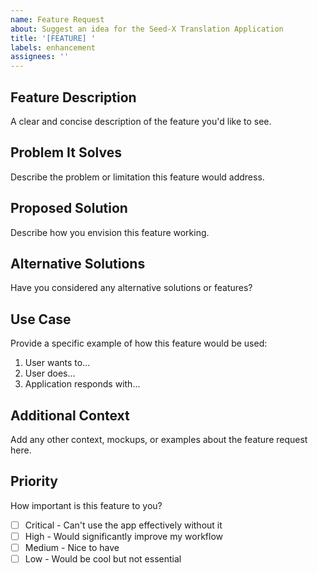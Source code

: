 ```yaml
---
name: Feature Request
about: Suggest an idea for the Seed-X Translation Application
title: '[FEATURE] '
labels: enhancement
assignees: ''
---
```


## Feature Description
A clear and concise description of the feature you'd like to see.

## Problem It Solves
Describe the problem or limitation this feature would address.

## Proposed Solution
Describe how you envision this feature working.

## Alternative Solutions
Have you considered any alternative solutions or features?

## Use Case
Provide a specific example of how this feature would be used:
1. User wants to...
2. User does...
3. Application responds with...

## Additional Context
Add any other context, mockups, or examples about the feature request here.

## Priority
How important is this feature to you?
- [ ] Critical - Can't use the app effectively without it
- [ ] High - Would significantly improve my workflow
- [ ] Medium - Nice to have
- [ ] Low - Would be cool but not essential
